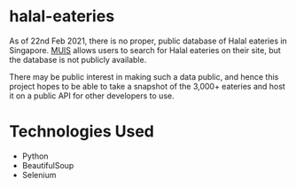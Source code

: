 # halal-eateries
As of 22nd Feb 2021, there is no proper, public database of Halal eateries in Singapore. [MUIS](https://www.muis.gov.sg/) allows users to search for Halal eateries on their site, but the database is not publicly available.

There may be public interest in making such a data public, and hence this project hopes to be able to take a snapshot of the 3,000+ eateries and host it on a public API for other developers to use.

# Technologies Used
- Python
- BeautifulSoup
- Selenium

